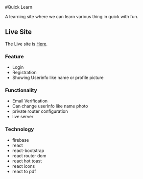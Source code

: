 #Quick Learn

A learning site where we can learn various thing in quick with fun.


## Live Site
The Live site is [Here](https://quick-learn-35746.web.app).

### Feature
* Login
* Registration
* Showing Userinfo like name or profile picture
 

### Functionality
* Email Verification
* Can change userInfo like name photo
* private router configuration
* live server

### Technology
* firebase
* react
* react-bootstrap
* react router dom
* react hot toast
* react icons
* react to pdf



